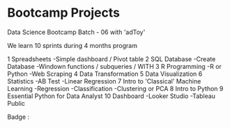 # Bootcamp Projects

Data Science Bootcamp Batch - 06 with 'adToy'

We learn 10 sprints during 4 months program

1 Spreadsheets
-Simple dashboard / Pivot table
2 SQL Database
-Create Database
-Windown functions / subqueries / WITH
3 R Programming
-R or Python
-Web Scraping
4 Data Transformation
5 Data Visualization
6 Statistics
-AB Test
-Linear Regression
7 Intro to 'Classical' Machine Learning
-Regression
-Classification
-Clustering or PCA
8 Intro to Python
9 Essential Python for Data Analyst
10 Dashboard
-Looker Studio
-Tableau Public

Badge : 
